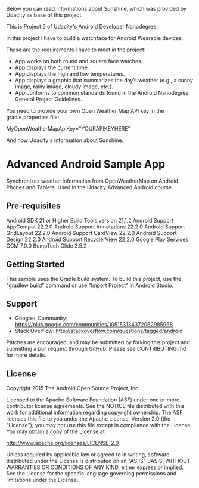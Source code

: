 Below you can read informations about Sunshine, which was provided by Udacity as base of this project.

This is Project 6 of Udacity's Android Developer Nanodegree.

In this project I have to build a watchface for Android Wearable devices.

These are the requirements I have to meet in the project:

- App works on both round and square face watches.
- App displays the current time.
- App displays the high and low temperatures.
- App displays a graphic that summarizes the day’s weather (e.g., a sunny image, rainy image, cloudy image, etc.).
- App conforms to common standards found in the Android Nanodegree General Project Guidelines.

You need to provide your own Open Weather Map API key in the gradle.properties file:

MyOpenWeatherMapApiKey="YOURAPIKEYHERE"

And now Udacity's information about Sunshine.


Advanced Android Sample App
===================================

Synchronizes weather information from OpenWeatherMap on Android Phones and Tablets. Used in the Udacity Advanced Android course.

Pre-requisites
--------------
Android SDK 21 or Higher
Build Tools version 21.1.2
Android Support AppCompat 22.2.0
Android Support Annotations 22.2.0
Android Support GridLayout 22.2.0
Android Support CardView 22.2.0
Android Support Design 22.2.0
Android Support RecyclerView 22.2.0
Google Play Services GCM 7.0.0
BumpTech Glide 3.5.2


Getting Started
---------------
This sample uses the Gradle build system.  To build this project, use the
"gradlew build" command or use "Import Project" in Android Studio.

Support
-------

- Google+ Community: https://plus.google.com/communities/105153134372062985968
- Stack Overflow: http://stackoverflow.com/questions/tagged/android

Patches are encouraged, and may be submitted by forking this project and
submitting a pull request through GitHub. Please see CONTRIBUTING.md for more details.

License
-------
Copyright 2015 The Android Open Source Project, Inc.

Licensed to the Apache Software Foundation (ASF) under one or more contributor
license agreements.  See the NOTICE file distributed with this work for
additional information regarding copyright ownership.  The ASF licenses this
file to you under the Apache License, Version 2.0 (the "License"); you may not
use this file except in compliance with the License.  You may obtain a copy of
the License at

http://www.apache.org/licenses/LICENSE-2.0

Unless required by applicable law or agreed to in writing, software
distributed under the License is distributed on an "AS IS" BASIS, WITHOUT
WARRANTIES OR CONDITIONS OF ANY KIND, either express or implied.  See the
License for the specific language governing permissions and limitations under
the License.

